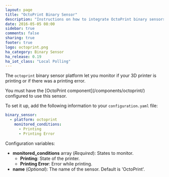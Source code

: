 ```yaml
---
layout: page
title: "OctoPrint Binary Sensor"
description: "Instructions on how to integrate OctoPrint binary sensors within Home Assistant."
date: 2016-05-05 08:00
sidebar: true
comments: false
sharing: true
footer: true
logo: octoprint.png
ha_category: Binary Sensor
ha_release: 0.19
ha_iot_class: "Local Polling"
---
```



The `octoprint` binary sensor platform let you monitor if your 3D printer is printing or if there was a printing error.

<p class='note'>
You must have the [OctoPrint component](/components/octoprint/) configured to use this sensor.
</p>

To set it up, add the following information to your `configuration.yaml` file:

```yaml
binary_sensor:
  - platform: octoprint
    monitored_conditions:
      - Printing
      - Printing Error
```

Configuration variables:

- **monitored_conditions** array (*Required*): States to monitor.
  - **Printing**: State of the printer.
  - **Printing Error**: Error while printing.
- **name** (*Optional*): The name of the sensor. Default is 'OctoPrint'.
